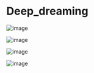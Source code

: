 # Deep_dreaming

![image](https://user-images.githubusercontent.com/34160094/152385147-623db7de-c61d-4757-9800-6c7e5eb44741.png)

![image](https://user-images.githubusercontent.com/34160094/152385302-212f9937-67f8-4448-8571-39c054c1dff1.png)

![image](https://user-images.githubusercontent.com/34160094/152385469-d42f9fa4-b266-4c70-a0d8-b9d643fabdc6.png)

![image](https://user-images.githubusercontent.com/34160094/152385589-2878c010-d1c7-467c-92f7-f24831046200.png)

